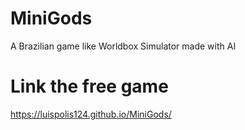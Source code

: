 # MiniGods
A Brazilian game like Worldbox Simulator made with AI
# Link the free game
https://luispolis124.github.io/MiniGods/
